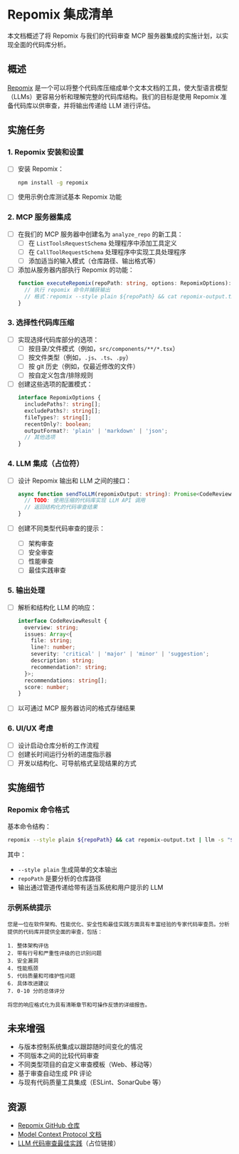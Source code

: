 # Repomix 集成清单

本文档概述了将 Repomix 与我们的代码审查 MCP 服务器集成的实施计划，以实现全面的代码库分析。

## 概述

[Repomix](https://github.com/nomic-ai/repomix) 是一个可以将整个代码库压缩成单个文本文档的工具，使大型语言模型（LLMs）更容易分析和理解完整的代码库结构。我们的目标是使用 Repomix 准备代码库以供审查，并将输出传递给 LLM 进行评估。

## 实施任务

### 1. Repomix 安装和设置

- [ ] 安装 Repomix：
  ```bash
  npm install -g repomix
  ```
  
- [ ] 使用示例仓库测试基本 Repomix 功能

### 2. MCP 服务器集成

- [ ] 在我们的 MCP 服务器中创建名为 `analyze_repo` 的新工具：
  - [ ] 在 `ListToolsRequestSchema` 处理程序中添加工具定义
  - [ ] 在 `CallToolRequestSchema` 处理程序中实现工具处理程序
  - [ ] 添加适当的输入模式（仓库路径、输出格式等）

- [ ] 添加从服务器内部执行 Repomix 的功能：
  ```typescript
  function executeRepomix(repoPath: string, options: RepomixOptions): string {
    // 执行 repomix 命令并捕获输出
    // 格式：repomix --style plain ${repoPath} && cat repomix-output.txt
  }
  ```

### 3. 选择性代码库压缩

- [ ] 实现选择代码库部分的选项：
  - [ ] 按目录/文件模式（例如，`src/components/**/*.tsx`）
  - [ ] 按文件类型（例如，`.js`、`.ts`、`.py`）
  - [ ] 按 git 历史（例如，仅最近修改的文件）
  - [ ] 按自定义包含/排除规则

- [ ] 创建这些选项的配置模式：
  ```typescript
  interface RepomixOptions {
    includePaths?: string[];
    excludePaths?: string[];
    fileTypes?: string[];
    recentOnly?: boolean;
    outputFormat?: 'plain' | 'markdown' | 'json';
    // 其他选项
  }
  ```

### 4. LLM 集成（占位符）

- [ ] 设计 Repomix 输出和 LLM 之间的接口：
  ```typescript
  async function sendToLLM(repomixOutput: string): Promise<CodeReviewResult> {
    // TODO: 使用压缩的代码库实现 LLM API 调用
    // 返回结构化的代码审查结果
  }
  ```

- [ ] 创建不同类型代码审查的提示：
  - [ ] 架构审查
  - [ ] 安全审查
  - [ ] 性能审查
  - [ ] 最佳实践审查

### 5. 输出处理

- [ ] 解析和结构化 LLM 的响应：
  ```typescript
  interface CodeReviewResult {
    overview: string;
    issues: Array<{
      file: string;
      line?: number;
      severity: 'critical' | 'major' | 'minor' | 'suggestion';
      description: string;
      recommendation?: string;
    }>;
    recommendations: string[];
    score: number;
  }
  ```

- [ ] 以可通过 MCP 服务器访问的格式存储结果

### 6. UI/UX 考虑

- [ ] 设计启动仓库分析的工作流程
- [ ] 创建长时间运行分析的进度指示器
- [ ] 开发以结构化、可导航格式呈现结果的方式

## 实施细节

### Repomix 命令格式

基本命令结构：
```bash
repomix --style plain ${repoPath} && cat repomix-output.txt | llm -s "${SYSTEM_PROMPT}" "${USER_PROMPT}"
```

其中：
- `--style plain` 生成简单的文本输出
- `repoPath` 是要分析的仓库路径
- 输出通过管道传递给带有适当系统和用户提示的 LLM

### 示例系统提示

```
您是一位在软件架构、性能优化、安全性和最佳实践方面具有丰富经验的专家代码审查员。分析提供的代码库并提供全面的审查，包括：

1. 整体架构评估
2. 带有行号和严重性评级的已识别问题
3. 安全漏洞
4. 性能瓶颈
5. 代码质量和可维护性问题
6. 具体改进建议
7. 0-10 分的总体评分

将您的响应格式化为具有清晰章节和可操作反馈的详细报告。
```

## 未来增强

- 与版本控制系统集成以跟踪随时间变化的情况
- 不同版本之间的比较代码审查
- 不同类型项目的自定义审查模板（Web、移动等）
- 基于审查自动生成 PR 评论
- 与现有代码质量工具集成（ESLint、SonarQube 等）

## 资源

- [Repomix GitHub 仓库](https://github.com/nomic-ai/repomix)
- [Model Context Protocol 文档](https://modelcontextprotocol.ai)
- [LLM 代码审查最佳实践](https://example.com/llm-code-review)（占位链接）